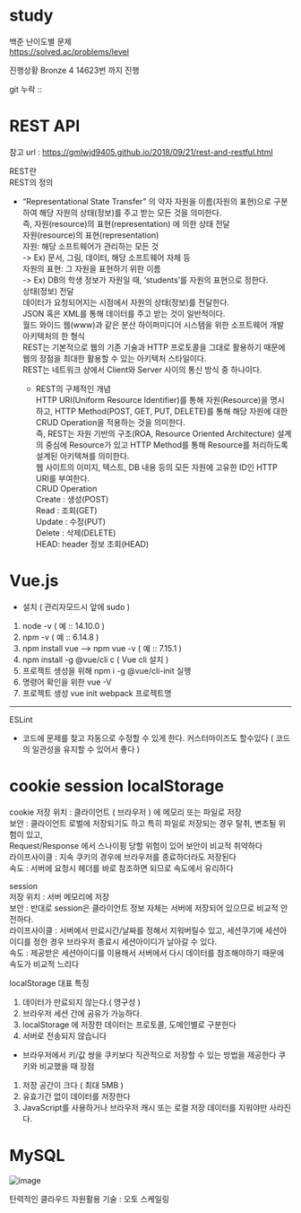 # study

백준 난이도별 문제 <br>
https://solved.ac/problems/level

진행상황 Bronze 4 14623번 까지 진행

git 누락 :: 

# REST API

참고 url : https://gmlwjd9405.github.io/2018/09/21/rest-and-restful.html

REST란<br>
REST의 정의
- “Representational State Transfer” 의 약자
    자원을 이름(자원의 표현)으로 구분하여 해당 자원의 상태(정보)를 주고 받는 모든 것을 의미한다.<br>
    즉, 자원(resource)의 표현(representation) 에 의한 상태 전달<br>
    자원(resource)의 표현(representation)<br>
    자원: 해당 소프트웨어가 관리하는 모든 것<br>
    -> Ex) 문서, 그림, 데이터, 해당 소프트웨어 자체 등<br>
    자원의 표현: 그 자원을 표현하기 위한 이름<br>
    -> Ex) DB의 학생 정보가 자원일 때, ‘students’를 자원의 표현으로 정한다.<br>
    상태(정보) 전달<br>
    데이터가 요청되어지는 시점에서 자원의 상태(정보)를 전달한다.<br>
    JSON 혹은 XML를 통해 데이터를 주고 받는 것이 일반적이다.<br>
    월드 와이드 웹(www)과 같은 분산 하이퍼미디어 시스템을 위한 소프트웨어 개발 아키텍처의 한 형식<br>
    REST는 기본적으로 웹의 기존 기술과 HTTP 프로토콜을 그대로 활용하기 때문에 웹의 장점을 최대한 활용할 수 있는 아키텍처 스타일이다.<br>
    REST는 네트워크 상에서 Client와 Server 사이의 통신 방식 중 하나이다.<br>
    
    - REST의 구체적인 개념<br>
    HTTP URI(Uniform Resource Identifier)를 통해 자원(Resource)을 명시하고, HTTP Method(POST, GET, PUT, DELETE)를 통해 해당 자원에 대한 CRUD Operation을 적용하는 것을 의미한다.<br>
    즉, REST는 자원 기반의 구조(ROA, Resource Oriented Architecture) 설계의 중심에 Resource가 있고 HTTP Method를 통해 Resource를 처리하도록 설계된 아키텍쳐를 의미한다.<br>
    웹 사이트의 이미지, 텍스트, DB 내용 등의 모든 자원에 고유한 ID인 HTTP URI를 부여한다.<br>
    CRUD Operation<br>
    Create : 생성(POST)<br>
    Read : 조회(GET)<br>
    Update : 수정(PUT)<br>
    Delete : 삭제(DELETE)<br>
    HEAD: header 정보 조회(HEAD)<br>


# Vue.js

- 설치
( 관리자모드시 앞에 sudo ) 
1. node -v ( 예 :: 14.10.0 )
2. npm -v ( 예 :: 6.14.8 )
3. npm install vue --> npm vue -v ( 예 :: 7.15.1 )
4. npm install -g @vue/cli c ( Vue cli 설치 )
5. 프로젝트 생성을 위해 npm i -g @vue/cli-init 실행
6. 명령어 확인을 위한 vue -V
7. 프로젝트 생성 vue init webpack 프로젝트명
 ----

ESLint
- 코드에 문제를 찾고 자동으로 수정할 수 있게 한다. 커스터마이즈도 할수있다 ( 코드의 일관성을 유지할 수 있어서 좋다 )

# cookie session localStorage

cookie
저장 위치 : 클라이언트 ( 브라우저 ) 에 메모리 또는 파일로 저장 <br>
보안 : 클라이언트 로벌에 저장되기도 하고 특히 파일로 저장되는 경우 탈취, 변조될 위험이 있고,<br>
      Request/Response 에서 스나이핑 당할 위험이 있어 보안이 비교적 취약하다<br>
라이프사이클 : 지속 쿠키의 경우에 브라우저를 종료하더라도 저장된다<br>
속도 : 서버에 요청시 헤더를 바로 참조하면 되므로 속도에서 유리하다<br>

session <br>
저장 위치 : 서버 메모리에 저장<br>
보안 : 반대로 session은 클라이언트 정보 자체는 서버에 저장되어 있으므로 비교적 안전하다.<br>
라이프사이클 : 서버에서 만료시간/날짜를 정해서 지워버릴수 있고, 세션쿠기에 세션아이디를 정한 경우 브라우저 종료시 세션아이디가 날아갈 수 있다.<br>
속도 : 제공받은 세션아이디를 이용해서 서버에서 다시 데이터를 참조해야하기 때문에 속도가 비교적 느리다<br>

localStorage
대표 특징
1. 데이터가 만료되지 않는다.( 영구성 )
2. 브라우저 세션 간에 공유가 가능하다.
3. localStorage 에 저장한 데이터는 프로토콜, 도메인별로 구분한다
4. 서버로 전송되지 않습니다

- 브라우저에서 키/값 쌍을 쿠키보다 직관적으로 저장할 수 있는 방법을 제공한다
쿠키와 비교했을 때 장점
1. 저장 공간이 크다 ( 최대 5MB )
2. 유효기간 없이 데이터를 저장한다
3. JavaScript를 사용하거나 브라우저 캐시 또는 로컬 저장 데이터를 지워야만 사라진다.

# MySQL


![image](https://user-images.githubusercontent.com/91230329/171583708-590aad84-2916-4fb0-9c31-af001320a002.png)

탄력적인 클라우드 자원활용 기술 : 오토 스케일링
